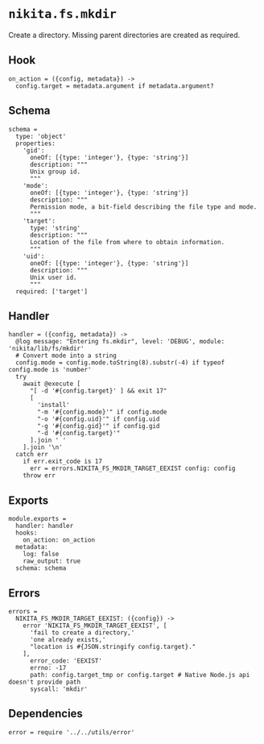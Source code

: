 
# `nikita.fs.mkdir`

Create a directory. Missing parent directories are created as required.

## Hook

    on_action = ({config, metadata}) ->
      config.target = metadata.argument if metadata.argument?

## Schema

    schema =
      type: 'object'
      properties:
        'gid':
          oneOf: [{type: 'integer'}, {type: 'string'}]
          description: """
          Unix group id.
          """
        'mode':
          oneOf: [{type: 'integer'}, {type: 'string'}]
          description: """
          Permission mode, a bit-field describing the file type and mode.
          """
        'target':
          type: 'string'
          description: """
          Location of the file from where to obtain information.
          """
        'uid':
          oneOf: [{type: 'integer'}, {type: 'string'}]
          description: """
          Unix user id.
          """
      required: ['target']

## Handler

    handler = ({config, metadata}) ->
      @log message: "Entering fs.mkdir", level: 'DEBUG', module: 'nikita/lib/fs/mkdir'
      # Convert mode into a string
      config.mode = config.mode.toString(8).substr(-4) if typeof config.mode is 'number'
      try
        await @execute [
          "[ -d '#{config.target}' ] && exit 17"
          [
            'install'
            "-m '#{config.mode}'" if config.mode
            "-o '#{config.uid}'" if config.uid
            "-g '#{config.gid}'" if config.gid
            "-d '#{config.target}'"
          ].join ' '
        ].join '\n'
      catch err
        if err.exit_code is 17
          err = errors.NIKITA_FS_MKDIR_TARGET_EEXIST config: config
        throw err

## Exports

    module.exports =
      handler: handler
      hooks:
        on_action: on_action
      metadata:
        log: false
        raw_output: true
      schema: schema

## Errors

    errors =
      NIKITA_FS_MKDIR_TARGET_EEXIST: ({config}) ->
        error 'NIKITA_FS_MKDIR_TARGET_EEXIST', [
          'fail to create a directory,'
          'one already exists,'
          "location is #{JSON.stringify config.target}."
        ],
          error_code: 'EEXIST'
          errno: -17
          path: config.target_tmp or config.target # Native Node.js api doesn't provide path
          syscall: 'mkdir'

## Dependencies

    error = require '../../utils/error'
